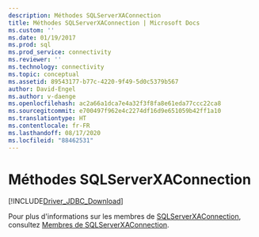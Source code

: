 ```yaml
---
description: Méthodes SQLServerXAConnection
title: Méthodes SQLServerXAConnection | Microsoft Docs
ms.custom: ''
ms.date: 01/19/2017
ms.prod: sql
ms.prod_service: connectivity
ms.reviewer: ''
ms.technology: connectivity
ms.topic: conceptual
ms.assetid: 89543177-b77c-4220-9f49-5d0c5379b567
author: David-Engel
ms.author: v-daenge
ms.openlocfilehash: ac2a66a1dca7e4a32f3f8fa8e61eda77ccc22ca8
ms.sourcegitcommit: e700497f962e4c2274df16d9e651059b42ff1a10
ms.translationtype: HT
ms.contentlocale: fr-FR
ms.lasthandoff: 08/17/2020
ms.locfileid: "88462531"
---
```

# <a name="sqlserverxaconnection-methods"></a>Méthodes SQLServerXAConnection
[!INCLUDE[Driver_JDBC_Download](../../../includes/driver_jdbc_download.md)]

  Pour plus d'informations sur les membres de [SQLServerXAConnection](../../../connect/jdbc/reference/sqlserverxaconnection-class.md), consultez [Membres de SQLServerXAConnection](../../../connect/jdbc/reference/sqlserverxaconnection-members.md).  
  
  
